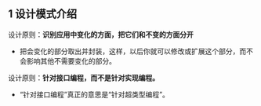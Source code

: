 ## 1 设计模式介绍

设计原则：**识别应用中变化的方面，把它们和不变的方面分开**

- 把会变化的部分取出并封装，这样，以后你就可以修改或扩展这个部分，而不会影响其他不需要变化的部分。

设计原则：**针对接口编程，而不是针对实现编程。**

- “针对接口编程”真正的意思是“针对超类型编程”。